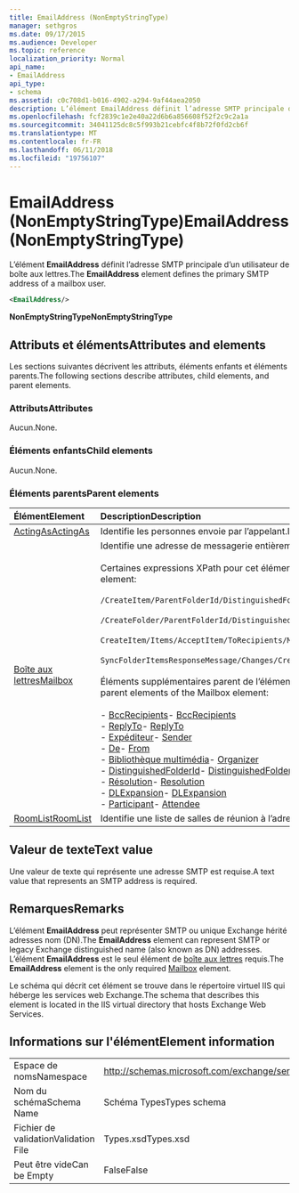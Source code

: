 ```yaml
---
title: EmailAddress (NonEmptyStringType)
manager: sethgros
ms.date: 09/17/2015
ms.audience: Developer
ms.topic: reference
localization_priority: Normal
api_name:
- EmailAddress
api_type:
- schema
ms.assetid: c0c708d1-b016-4902-a294-9af44aea2050
description: L’élément EmailAddress définit l’adresse SMTP principale d’un utilisateur de boîte aux lettres.
ms.openlocfilehash: fcf2839c1e2e40a22d6b6a856608f52f2c9c2a1a
ms.sourcegitcommit: 34041125dc8c5f993b21cebfc4f8b72f0fd2cb6f
ms.translationtype: MT
ms.contentlocale: fr-FR
ms.lasthandoff: 06/11/2018
ms.locfileid: "19756107"
---
```

# <a name="emailaddress-nonemptystringtype"></a><span data-ttu-id="7d8ba-103">EmailAddress (NonEmptyStringType)</span><span class="sxs-lookup"><span data-stu-id="7d8ba-103">EmailAddress (NonEmptyStringType)</span></span>

<span data-ttu-id="7d8ba-104">L’élément **EmailAddress** définit l’adresse SMTP principale d’un utilisateur de boîte aux lettres.</span><span class="sxs-lookup"><span data-stu-id="7d8ba-104">The **EmailAddress** element defines the primary SMTP address of a mailbox user.</span></span> 
  
```XML
<EmailAddress/>
```

 <span data-ttu-id="7d8ba-105">**NonEmptyStringType**</span><span class="sxs-lookup"><span data-stu-id="7d8ba-105">**NonEmptyStringType**</span></span>
## <a name="attributes-and-elements"></a><span data-ttu-id="7d8ba-106">Attributs et éléments</span><span class="sxs-lookup"><span data-stu-id="7d8ba-106">Attributes and elements</span></span>

<span data-ttu-id="7d8ba-107">Les sections suivantes décrivent les attributs, éléments enfants et éléments parents.</span><span class="sxs-lookup"><span data-stu-id="7d8ba-107">The following sections describe attributes, child elements, and parent elements.</span></span>
  
### <a name="attributes"></a><span data-ttu-id="7d8ba-108">Attributs</span><span class="sxs-lookup"><span data-stu-id="7d8ba-108">Attributes</span></span>

<span data-ttu-id="7d8ba-109">Aucun.</span><span class="sxs-lookup"><span data-stu-id="7d8ba-109">None.</span></span>
  
### <a name="child-elements"></a><span data-ttu-id="7d8ba-110">Éléments enfants</span><span class="sxs-lookup"><span data-stu-id="7d8ba-110">Child elements</span></span>

<span data-ttu-id="7d8ba-111">Aucun.</span><span class="sxs-lookup"><span data-stu-id="7d8ba-111">None.</span></span>
  
### <a name="parent-elements"></a><span data-ttu-id="7d8ba-112">Éléments parents</span><span class="sxs-lookup"><span data-stu-id="7d8ba-112">Parent elements</span></span>

|<span data-ttu-id="7d8ba-113">**Élément**</span><span class="sxs-lookup"><span data-stu-id="7d8ba-113">**Element**</span></span>|<span data-ttu-id="7d8ba-114">**Description**</span><span class="sxs-lookup"><span data-stu-id="7d8ba-114">**Description**</span></span>|
|:-----|:-----|
|[<span data-ttu-id="7d8ba-115">ActingAs</span><span class="sxs-lookup"><span data-stu-id="7d8ba-115">ActingAs</span></span>](actingas.md) <br/> |<span data-ttu-id="7d8ba-116">Identifie les personnes envoie par l’appelant.</span><span class="sxs-lookup"><span data-stu-id="7d8ba-116">Identifies who the caller is sending as.</span></span>  <br/> |
|[<span data-ttu-id="7d8ba-117">Boîte aux lettres</span><span class="sxs-lookup"><span data-stu-id="7d8ba-117">Mailbox</span></span>](mailbox.md) <br/> | <span data-ttu-id="7d8ba-118">Identifie une adresse de messagerie entièrement résolu.</span><span class="sxs-lookup"><span data-stu-id="7d8ba-118">Identifies a fully resolved e-mail address.</span></span>  <br/><br/><span data-ttu-id="7d8ba-119">Certaines expressions XPath pour cet élément sont les suivantes :</span><span class="sxs-lookup"><span data-stu-id="7d8ba-119">The following are some XPath expressions to this element:</span></span><br/><br/>`/CreateItem/ParentFolderId/DistinguishedFolderId/Mailbox`<br/><br/>`/CreateFolder/ParentFolderId/DistinguishedFolderId/Mailbox`<br/><br/>`CreateItem/Items/AcceptItem/ToRecipients/Mailbox`<br/><br/>`SyncFolderItemsResponseMessage/Changes/Create/CalendarItem/ConflictingMeetings/AcceptItem/CcRecipients/Mailbox`<br/><br/><span data-ttu-id="7d8ba-120">Éléments supplémentaires parent de l’élément de boîte aux lettres sont les suivantes :</span><span class="sxs-lookup"><span data-stu-id="7d8ba-120">The following are additional parent elements of the Mailbox element:</span></span><br/><br/><span data-ttu-id="7d8ba-121">- [BccRecipients](bccrecipients.md)</span><span class="sxs-lookup"><span data-stu-id="7d8ba-121">- [BccRecipients](bccrecipients.md)</span></span> <br/><span data-ttu-id="7d8ba-122">- [ReplyTo](replyto.md)</span><span class="sxs-lookup"><span data-stu-id="7d8ba-122">- [ReplyTo](replyto.md)</span></span> <br/><span data-ttu-id="7d8ba-123">- [Expéditeur](sender.md)</span><span class="sxs-lookup"><span data-stu-id="7d8ba-123">- [Sender](sender.md)</span></span> <br/><span data-ttu-id="7d8ba-124">- [De](from.md)</span><span class="sxs-lookup"><span data-stu-id="7d8ba-124">- [From](from.md)</span></span> <br/><span data-ttu-id="7d8ba-125">- [Bibliothèque multimédia](organizer.md)</span><span class="sxs-lookup"><span data-stu-id="7d8ba-125">- [Organizer](organizer.md)</span></span> <br/><span data-ttu-id="7d8ba-126">- [DistinguishedFolderId](distinguishedfolderid.md)</span><span class="sxs-lookup"><span data-stu-id="7d8ba-126">- [DistinguishedFolderId](distinguishedfolderid.md)</span></span> <br/><span data-ttu-id="7d8ba-127">- [Résolution](resolution.md)</span><span class="sxs-lookup"><span data-stu-id="7d8ba-127">- [Resolution](resolution.md)</span></span> <br/><span data-ttu-id="7d8ba-128">- [DLExpansion](dlexpansion.md)</span><span class="sxs-lookup"><span data-stu-id="7d8ba-128">- [DLExpansion](dlexpansion.md)</span></span> <br/><span data-ttu-id="7d8ba-129">- [Participant](attendee.md)</span><span class="sxs-lookup"><span data-stu-id="7d8ba-129">- [Attendee](attendee.md)</span></span> <br/> |
|[<span data-ttu-id="7d8ba-130">RoomList</span><span class="sxs-lookup"><span data-stu-id="7d8ba-130">RoomList</span></span>](roomlist.md) <br/> |<span data-ttu-id="7d8ba-131">Identifie une liste de salles de réunion à l’adresse de messagerie.</span><span class="sxs-lookup"><span data-stu-id="7d8ba-131">Identifies a list of meeting rooms by email address.</span></span>  <br/> |
   
## <a name="text-value"></a><span data-ttu-id="7d8ba-132">Valeur de texte</span><span class="sxs-lookup"><span data-stu-id="7d8ba-132">Text value</span></span>

<span data-ttu-id="7d8ba-133">Une valeur de texte qui représente une adresse SMTP est requise.</span><span class="sxs-lookup"><span data-stu-id="7d8ba-133">A text value that represents an SMTP address is required.</span></span>
  
## <a name="remarks"></a><span data-ttu-id="7d8ba-134">Remarques</span><span class="sxs-lookup"><span data-stu-id="7d8ba-134">Remarks</span></span>

<span data-ttu-id="7d8ba-135">L’élément **EmailAddress** peut représenter SMTP ou unique Exchange hérité adresses nom (DN).</span><span class="sxs-lookup"><span data-stu-id="7d8ba-135">The **EmailAddress** element can represent SMTP or legacy Exchange distinguished name (also known as DN) addresses.</span></span> <span data-ttu-id="7d8ba-136">L’élément **EmailAddress** est le seul élément de [boîte aux lettres](mailbox.md) requis.</span><span class="sxs-lookup"><span data-stu-id="7d8ba-136">The **EmailAddress** element is the only required [Mailbox](mailbox.md) element.</span></span> 
  
<span data-ttu-id="7d8ba-137">Le schéma qui décrit cet élément se trouve dans le répertoire virtuel IIS qui héberge les services web Exchange.</span><span class="sxs-lookup"><span data-stu-id="7d8ba-137">The schema that describes this element is located in the IIS virtual directory that hosts Exchange Web Services.</span></span>
  
## <a name="element-information"></a><span data-ttu-id="7d8ba-138">Informations sur l'élément</span><span class="sxs-lookup"><span data-stu-id="7d8ba-138">Element information</span></span>

|||
|:-----|:-----|
|<span data-ttu-id="7d8ba-139">Espace de noms</span><span class="sxs-lookup"><span data-stu-id="7d8ba-139">Namespace</span></span>  <br/> |http://schemas.microsoft.com/exchange/services/2006/types  <br/> |
|<span data-ttu-id="7d8ba-140">Nom du schéma</span><span class="sxs-lookup"><span data-stu-id="7d8ba-140">Schema Name</span></span>  <br/> |<span data-ttu-id="7d8ba-141">Schéma Types</span><span class="sxs-lookup"><span data-stu-id="7d8ba-141">Types schema</span></span>  <br/> |
|<span data-ttu-id="7d8ba-142">Fichier de validation</span><span class="sxs-lookup"><span data-stu-id="7d8ba-142">Validation File</span></span>  <br/> |<span data-ttu-id="7d8ba-143">Types.xsd</span><span class="sxs-lookup"><span data-stu-id="7d8ba-143">Types.xsd</span></span>  <br/> |
|<span data-ttu-id="7d8ba-144">Peut être vide</span><span class="sxs-lookup"><span data-stu-id="7d8ba-144">Can be Empty</span></span>  <br/> |<span data-ttu-id="7d8ba-145">False</span><span class="sxs-lookup"><span data-stu-id="7d8ba-145">False</span></span>  <br/> |
   

